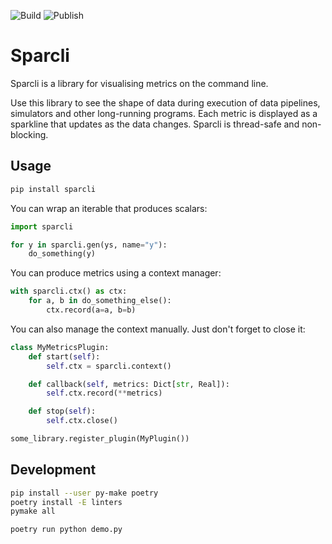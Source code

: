 ![Build](https://github.com/z0u/sparcli/workflows/Build/badge.svg)
![Publish](https://github.com/z0u/sparcli/workflows/Publish/badge.svg)

# Sparcli

Sparcli is a library for visualising metrics on the command line.

Use this library to see the shape of data during execution of data pipelines, simulators and other long-running programs. Each metric is displayed as a sparkline that updates as the data changes. Sparcli is thread-safe and non-blocking.


## Usage

```sh
pip install sparcli
```

You can wrap an iterable that produces scalars:

```python
import sparcli

for y in sparcli.gen(ys, name="y"):
    do_something(y)
```

You can produce metrics using a context manager:

```python
with sparcli.ctx() as ctx:
    for a, b in do_something_else():
        ctx.record(a=a, b=b)
```

You can also manage the context manually. Just don't forget to close it:

```python
class MyMetricsPlugin:
    def start(self):
        self.ctx = sparcli.context()

    def callback(self, metrics: Dict[str, Real]):
        self.ctx.record(**metrics)

    def stop(self):
        self.ctx.close()

some_library.register_plugin(MyPlugin())
```


## Development

```sh
pip install --user py-make poetry
poetry install -E linters
pymake all
```

```sh
poetry run python demo.py
```
